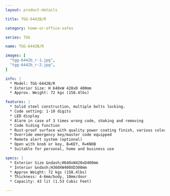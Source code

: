 ```yaml
---
layout: product-details

title: TGG-6442B/R

category: home-or-office-safes

series: TGG

name: TGG-6442B/R

images: [
  "tgg-6442b_r-1.jpg",
  "tgg-6442b_r-2.jpg",
]

info: |
  * Model: TGG-6442B/R
  * Exterior Size: H 640xW 420xD 400mm
  * Approx. Weight: 72 kgs (158.4lbs)

features: |
  * Solid steel construction, multiple bolts locking.
  * Code setting: 1-10 digits
  * LED display
  * Alarm in case of 3 times wrong code, shaking and removing
  * Code hiding function
  * Rust-proof surface with quality power coating finish, various colors available
  * Override emergency key/master code equipped
  * Remote alert system (optional)
  * Open with knob or key, B=KEY, R=KNOB
  * Suitable for personal, home and business use

specs: |
  * Exterior Size &ndash;H640xW420xD400mm
  * Interior &ndash;H360XW400XD300mm
  * Approx Weight: 72 kgs (158.4lbs) 
  * Thickness: 4-6mm/body, 10mm/door
  * Capacity: 43 lit (1.53 Cubic Feet)

---
```



